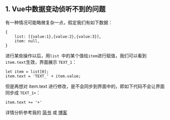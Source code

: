 ## 1. Vue中数据变动侦听不到的问题

有一种情况可能略微复杂一点，假定我们有如下数据：

```
{
	list: [{value:1},{value:2},{value:3}],
	item: null,
}

```

进行某些操作以后，用`list `中的某个值给`item`进行赋值，我们可以看到`item.text`生效，界面展示 `TEXT_1`：

```
let item = list[0];
item.text = 'TEXT_' + item.value;
```

但是再想对 item.text 进行修改，是不会同步到界面中的，即如下代码不会让界面同步成 `TEXT_1+`：

```
item.text += '+'
```



详情分析参考我的 [简书](https://www.jianshu.com/p/adab9ca90956) 或 [博客](http://tangyefei.cn/detail.html?id=11)


